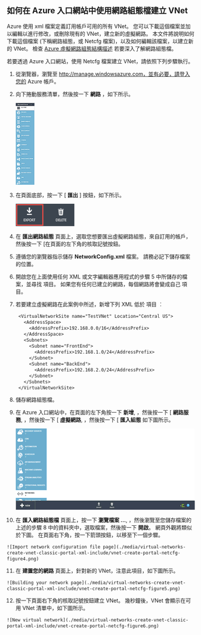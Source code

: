 ## 如何在 Azure 入口網站中使用網路組態檔建立 VNet

Azure 使用 xml 檔案定義訂用帳戶可用的所有 VNet。 您可以下載這個檔案並加以編輯以進行修改，或刪除現有的 VNet，建立新的虛擬網路。 本文件將說明如何下載這個檔案 (下稱網路組態，或 Netcfg 檔案)，以及如何編輯該檔案，以建立新的 VNet。 檢查 [Azure 虛擬網路組態結構描述](https://msdn.microsoft.com/library/azure/jj157100.aspx) 若要深入了解網路組態檔。

若要透過 Azure 入口網站，使用 Netcfg 檔案建立 VNet，請依照下列步驟執行。

1. 從瀏覽器，瀏覽至 http://manage.windowsazure.com，並有必要，請登入您的 Azure 帳戶。
2. 向下捲動服務清單，然後按一下 **網路** ，如下所示。

    ![Azure 虛擬網路](./media/virtual-networks-create-vnet-classic-portal-xml-include/vnet-create-portal-netcfg-figure1.gif)

3. 在頁面底部，按一下 [ **匯出** ] 按鈕，如下所示。

    ![匯出按鈕](./media/virtual-networks-create-vnet-classic-portal-xml-include/vnet-create-portal-netcfg-figure2.png)

4. 在 **匯出網路組態** 頁面上，選取您想要匯出虛擬網路組態，來自訂用的帳戶，然後按一下 [在頁面的左下角的核取記號按鈕。
5. 遵循您的瀏覽器指示儲存 **NetworkConfig.xml** 檔案。 請務必記下儲存檔案的位置。
6. 開啟您在上面使用任何 XML 或文字編輯器應用程式的步驟 5 中所儲存的檔案，並尋找 **<VirtualNetworkSites>** 項目。 如果您有任何已建立的網路，每個網路將會變成自己 **<VirtualNetworkSite>** 項目。
7. 若要建立虛擬網路在此案例中所述，新增下列 XML 低於 **<VirtualNetworkSites>** 項目 ︰

        <VirtualNetworkSite name="TestVNet" Location="Central US">
          <AddressSpace>
            <AddressPrefix>192.168.0.0/16</AddressPrefix>
          </AddressSpace>
          <Subnets>
            <Subnet name="FrontEnd">
              <AddressPrefix>192.168.1.0/24</AddressPrefix>
            </Subnet>
            <Subnet name="BackEnd">
              <AddressPrefix>192.168.2.0/24</AddressPrefix>
            </Subnet>
          </Subnets>
        </VirtualNetworkSite>

8.  儲存網路組態檔。
9.  在 Azure 入口網站中，在頁面的左下角按一下 **新增**, ，然後按一下 [ **網路服務**, ，然後按一下 [ **虛擬網路**, ，然後按一下 [ **匯入組態** 如下圖所示。

    ![匯入組態](./media/virtual-networks-create-vnet-classic-portal-xml-include/vnet-create-portal-netcfg-figure3.gif)

10.  在 **匯入網路組態檔** 頁面上，按一下 **瀏覽檔案 …**, ，然後瀏覽至您儲存檔案的上述的步驟 8 中的資料夾中，選取檔案，然後按一下 **開啟**。 網頁外觀將類似於下圖。 在頁面右下角，按一下箭頭按鈕，以移至下一個步驟。

    ![Import network configuration file page](./media/virtual-networks-create-vnet-classic-portal-xml-include/vnet-create-portal-netcfg-figure4.png)

11.   在 **建置您的網路** 頁面上，針對新的 VNet，注意此項目，如下圖所示。

    ![Building your network page](./media/virtual-networks-create-vnet-classic-portal-xml-include/vnet-create-portal-netcfg-figure5.png)

12.   按一下頁面右下角的核取記號按鈕建立 VNet。 幾秒鐘後，VNet 會顯示在可用 VNet 清單中，如下圖所示。

    ![New virtual network](./media/virtual-networks-create-vnet-classic-portal-xml-include/vnet-create-portal-netcfg-figure6.png)

